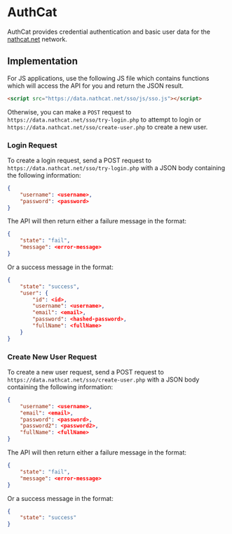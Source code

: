 # AuthCat

AuthCat provides credential authentication and basic user data for the [nathcat.net](https://nathcat.net) network.

## Implementation

For JS applications, use the following JS file which contains functions which will access the API for you and return the JSON result.
```html
<script src="https://data.nathcat.net/sso/js/sso.js"></script>
```
Otherwise, you can make a `POST` request to `https://data.nathcat.net/sso/try-login.php` to attempt to login or `https://data.nathcat.net/sso/create-user.php` to create a new user.

### Login Request

To create a login request, send a POST request to `https://data.nathcat.net/sso/try-login.php` with a JSON body containing the following information:
```json
{
    "username": <username>,
    "password": <password>
}
```
The API will then return either a failure message in the format:
```json
{
    "state": "fail",
    "message": <error-message>
}
```
Or a success message in the format:
```json
{
    "state": "success",
    "user": {
        "id": <id>,
        "username": <username>,
        "email": <email>,
        "password": <hashed-password>,
        "fullName": <fullName>
    }
}
```

### Create New User Request

To create a new user request, send a POST request to `https://data.nathcat.net/sso/create-user.php` with a JSON body containing the following information:
```json
{
    "username": <username>,
    "email": <email>,
    "password": <password>,
    "password2": <password2>,
    "fullName": <fullName>
}
```
The API will then return either a failure message in the format:
```json
{
    "state": "fail",
    "message": <error-message>
}
```
Or a success message in the format:
```json
{
    "state": "success"
}
```